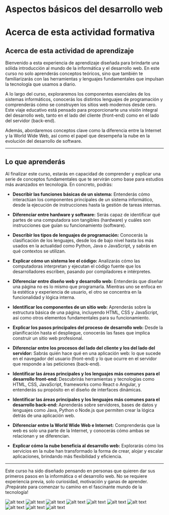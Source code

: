 # Aspectos básicos del desarrollo web

# Acerca de esta actividad formativa

## Acerca de esta actividad de aprendizaje

Bienvenido a esta experiencia de aprendizaje diseñada para brindarte una sólida introducción al mundo de la informática y el desarrollo web. En este curso no solo aprenderás conceptos teóricos, sino que también te familiarizarás con las herramientas y lenguajes fundamentales que impulsan la tecnología que usamos a diario.

A lo largo del curso, exploraremos los componentes esenciales de los sistemas informáticos, conocerás los distintos lenguajes de programación y comprenderás cómo se construyen los sitios web modernos desde cero. Este viaje educativo está pensado para proporcionarte una visión integral del desarrollo web, tanto en el lado del cliente (front-end) como en el lado del servidor (back-end).

Además, abordaremos conceptos clave como la diferencia entre la Internet y la World Wide Web, así como el papel que desempeña la nube en la evolución del desarrollo de software.

---

## Lo que aprenderás

Al finalizar este curso, estarás en capacidad de comprender y explicar una serie de conceptos fundamentales que te servirán como base para estudios más avanzados en tecnología. En concreto, podrás:

- **Describir las funciones básicas de un sistema:** Entenderás cómo interactúan los componentes principales de un sistema informático, desde la ejecución de instrucciones hasta la gestión de tareas internas.

- **Diferenciar entre hardware y software:** Serás capaz de identificar qué partes de una computadora son tangibles (hardware) y cuáles son instrucciones que guían su funcionamiento (software).

- **Describir los tipos de lenguajes de programación:** Conocerás la clasificación de los lenguajes, desde los de bajo nivel hasta los más usados en la actualidad como Python, Java o JavaScript, y sabrás en qué contextos se utilizan.

- **Explicar cómo un sistema lee el código:** Analizarás cómo las computadoras interpretan y ejecutan el código fuente que los desarrolladores escriben, pasando por compiladores e intérpretes.

- **Diferenciar entre diseño web y desarrollo web:** Entenderás que diseñar una página no es lo mismo que programarla. Mientras uno se enfoca en la estética y experiencia de usuario, el otro se concentra en la funcionalidad y lógica interna.

- **Identificar los componentes de un sitio web:** Aprenderás sobre la estructura básica de una página, incluyendo HTML, CSS y JavaScript, así como otros elementos fundamentales para su funcionamiento.

- **Explicar los pasos principales del proceso de desarrollo web:** Desde la planificación hasta el despliegue, conocerás las fases que implica construir un sitio web profesional.

- **Diferenciar entre los procesos del lado del cliente y los del lado del servidor:** Sabrás quién hace qué en una aplicación web: lo que sucede en el navegador del usuario (front-end) y lo que ocurre en el servidor que responde a las peticiones (back-end).

- **Identificar las áreas principales y los lenguajes más comunes para el desarrollo front-end:** Descubrirás herramientas y tecnologías como HTML, CSS, JavaScript, frameworks como React o Angular, y entenderás su propósito en el diseño de interfaces dinámicas.

- **Identificar las áreas principales y los lenguajes más comunes para el desarrollo back-end:** Aprenderás sobre servidores, bases de datos y lenguajes como Java, Python o Node.js que permiten crear la lógica detrás de una aplicación web.

- **Diferenciar entre la World Wide Web e Internet:** Comprenderás que la web es solo una parte de la Internet, y conocerás cómo ambas se relacionan y se diferencian.

- **Explicar cómo la nube beneficia al desarrollo web:** Explorarás cómo los servicios en la nube han transformado la forma de crear, alojar y escalar aplicaciones, brindando más flexibilidad y eficiencia.

---

Este curso ha sido diseñado pensando en personas que quieren dar sus primeros pasos en la informática o el desarrollo web. No se requiere experiencia previa, solo curiosidad, motivación y ganas de aprender. ¡Prepárate para comenzar tu camino en el fascinante mundo de la tecnología!

![alt text](imagenes/ExamenMod1.png)
![alt text](imagenes/ExamenMod1.2.png.png)
![alt text](imagenes/CodigoMod1.png)
![alt text](imagenes/ExamenMod1.3.png)
![alt text](imagenes/ExamenMod1.4.png)
![alt text](imagenes/ExamenMod1.5.png)
![alt text](imagenes/ExamenMod1.6.png)
![alt text](imagenes/ExamenMod1.7.png)
![alt text](imagenes/ExamenMod1.8.png)
![alt text](imagenes/FinalCursoMod1.png)